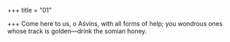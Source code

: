 +++
title = "01"

+++
Come here to us, o Aśvins, with all forms of help;
you wondrous ones whose track is golden—drink the somian honey.